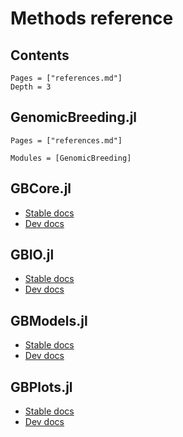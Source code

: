 # Methods reference

## Contents 

```@contents
Pages = ["references.md"]
Depth = 3
```

## GenomicBreeding.jl

```@index
Pages = ["references.md"]
```

```@autodocs
Modules = [GenomicBreeding]
```

## GBCore.jl

- [Stable docs](https://genomicbreeding.github.io/GBCore.jl/stable/)
- [Dev docs](https://genomicbreeding.github.io/GBCore.jl/dev/)

## GBIO.jl

- [Stable docs](https://genomicbreeding.github.io/GBIO.jl/stable/)
- [Dev docs](https://genomicbreeding.github.io/GBIO.jl/dev/)

## GBModels.jl

- [Stable docs](https://genomicbreeding.github.io/GBModels.jl/stable/)
- [Dev docs](https://genomicbreeding.github.io/GBModels.jl/dev/)

## GBPlots.jl

- [Stable docs](https://genomicbreeding.github.io/GBPlots.jl/stable/)
- [Dev docs](https://genomicbreeding.github.io/GBPlots.jl/dev/)
 